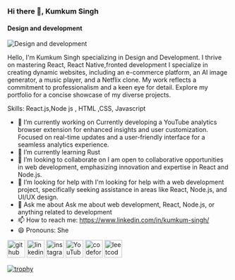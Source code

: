 ### Hi there 👋, Kumkum Singh
#### Design and development 
![Design and development ](https://media.licdn.com/dms/image/D4D16AQFQdH6sqPo1bw/profile-displaybackgroundimage-shrink_350_1400/0/1698047620377?e=1713398400&v=beta&t=-pd73aFN758NHdyzAxGbYbp6Iwpcs0zj8i-8uxMUKpg)

 Hello, I'm Kumkum Singh specializing in Design and Development. I thrive on mastering React, React Native,fronted development  I specialize in creating dynamic websites, including an e-commerce platform, an AI image generator, a music player, and a Netflix clone. My work reflects a commitment to professionalism and a keen eye for detail. Explore my portfolio for a concise showcase of my diverse projects.






Skills: React.js,Node js , HTML ,CSS, Javascript 

- 🔭 I’m currently working on Currently developing a YouTube analytics browser extension for enhanced insights and user customization. Focused on real-time updates and a user-friendly interface for a seamless analytics experience. 
- 🌱 I’m currently learning Rust  
- 👯 I’m looking to collaborate on I am open to collaborative opportunities in web development, emphasizing innovation and expertise in React and Node.js. 
- 🤔 I’m looking for help with I'm looking for help with a web development project, specifically seeking assistance in areas like React, Node.js, and UI/UX design. 
- 💬 Ask me about Ask me about web development, React, Node.js, or anything related to development  
- 📫 How to reach me: https://www.linkedin.com/in/kumkum-singh/ 
- 😄 Pronouns: She  


[<img src='https://cdn.jsdelivr.net/npm/simple-icons@3.0.1/icons/github.svg' alt='github' height='40'>](https://github.com/https://github.com/KumkumSingh2)  [<img src='https://cdn.jsdelivr.net/npm/simple-icons@3.0.1/icons/linkedin.svg' alt='linkedin' height='40'>](https://www.linkedin.com/in/https://www.linkedin.com/in/kumkum-singh//)  [<img src='https://cdn.jsdelivr.net/npm/simple-icons@3.0.1/icons/instagram.svg' alt='instagram' height='40'>](https://www.instagram.com/https://www.instagram.com/kumkum_singh2//)  [<img src='https://cdn.jsdelivr.net/npm/simple-icons@3.0.1/icons/youtube.svg' alt='YouTube' height='40'>](https://www.youtube.com/channel/www.youtube.com/@Short.podcast761)  [<img src='https://cdn.jsdelivr.net/npm/simple-icons@3.0.1/icons/codeforces.svg' alt='codeforces' height='40'>](https://codeforces.com/profile/xubo123)  [<img src='https://cdn.jsdelivr.net/npm/simple-icons@3.0.1/icons/leetcode.svg' alt='leetcode' height='40'>](https://leetcode.com/kumkum/)  

[![trophy](https://github-profile-trophy.vercel.app/?username=https://github.com/KumkumSingh2)](https://github.com/ryo-ma/github-profile-trophy)

